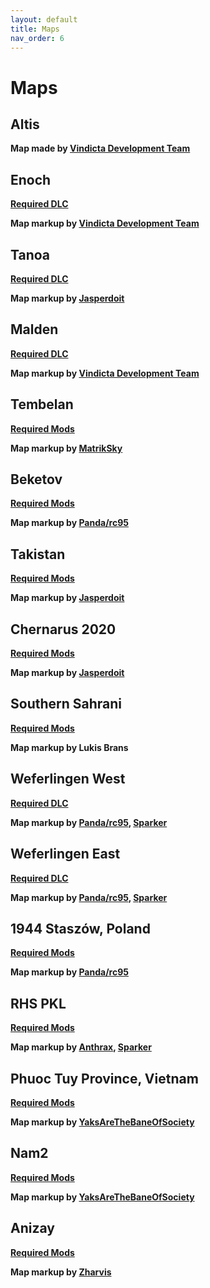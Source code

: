 ```yaml
---
layout: default
title: Maps
nav_order: 6
---
```


# Maps

## Altis

<b>Map made by [Vindicta Development Team](https://github.com/Vindicta-Team)</b><br>

## Enoch

<b>[Required DLC](https://store.steampowered.com/app/1021790/Arma_3_Contact/)</b>

<b>Map markup by [Vindicta Development Team](https://github.com/Vindicta-Team)</b><br>

## Tanoa

<b>[Required DLC](https://store.steampowered.com/app/395180/Arma_3_Apex/)</b>

<b>Map markup by [Jasperdoit](https://github.com/Jasperdoit)</b><br>

## Malden

<b>[Required DLC](https://store.steampowered.com/app/639600/Arma_3_Malden/)</b>

<b>Map markup by [Vindicta Development Team](https://github.com/Vindicta-Team)</b><br>

## Tembelan

<b>[Required Mods](https://steamcommunity.com/workshop/filedetails/?id=1252091296)</b>

<b>Map markup by [MatrikSky](https://github.com/MatrikSky)</b><br>

## Beketov

<b>[Required Mods](https://steamcommunity.com/sharedfiles/filedetails/?id=743968516)</b>

<b>Map markup by [Panda/rc95](https://github.com/rc95)</b><br>

## Takistan

<b>[Required Mods](https://steamcommunity.com/sharedfiles/filedetails/?id=583544987&searchtext=cup)</b>

<b>Map markup by [Jasperdoit](https://github.com/Jasperdoit)</b><br>

## Chernarus 2020

<b>[Required Mods](https://steamcommunity.com/sharedfiles/filedetails/?id=1981964169&searchtext=cup)</b>

<b>Map markup by [Jasperdoit](https://github.com/Jasperdoit)</b><br>

## Southern Sahrani

<b>[Required Mods](https://steamcommunity.com/sharedfiles/filedetails/?id=1981964169&searchtext=cup)</b>

<b>Map markup by Lukis Brans</b><br>

## Weferlingen West

<b>[Required DLC](https://store.steampowered.com/app/1042220/Arma_3_Creator_DLC_Global_Mobilization__Cold_War_Germany/)</b>

<b>Map markup by [Panda/rc95](https://github.com/rc95), [Sparker](https://github.com/Sparker95)</b><br>

## Weferlingen East

<b>[Required DLC](https://store.steampowered.com/app/1042220/Arma_3_Creator_DLC_Global_Mobilization__Cold_War_Germany/)</b>

<b>Map markup by [Panda/rc95](https://github.com/rc95), [Sparker](https://github.com/Sparker95)</b><br>

## 1944 Staszów, Poland

<b>[Required Mods](https://steamcommunity.com/sharedfiles/filedetails/?id=1980236949)</b>

<b>Map markup by [Panda/rc95](https://github.com/rc95)</b><br>

## RHS PKL

<b>[Required Mods](https://steamcommunity.com/sharedfiles/filedetails/?id=1978754337)</b>

<b>Map markup by [Anthrax](https://steamcommunity.com/id/Anthrax2001), [Sparker](https://github.com/Sparker95)</b><br>

## Phuoc Tuy Province, Vietnam

<b>[Required Mods](https://steamcommunity.com/sharedfiles/filedetails/?id=1630431069)</b>

<b>Map markup by [YaksAreTheBaneOfSociety](https://github.com/YaksAreTheBaneOfSociety)</b><br>

## Nam2

<b>[Required Mods](https://steamcommunity.com/sharedfiles/filedetails/?id=794782314)</b>

<b>Map markup by [YaksAreTheBaneOfSociety](https://github.com/YaksAreTheBaneOfSociety)</b><br>

## Anizay

<b>[Required Mods](https://steamcommunity.com/sharedfiles/filedetails/?id=1537973181)</b>

<b>Map markup by [Zharvis](https://github.com/Zharvis1)</b><br>
